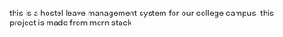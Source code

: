 this is a hostel leave management system for our college campus.
this project is made from mern stack
